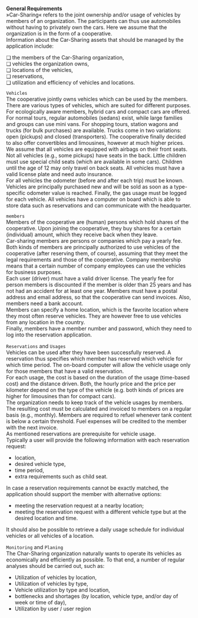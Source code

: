 
**General Requirements**  
»Car-Sharing« refers to the joint ownership and/or usage of vehicles by members of an organization. The participants can thus use automobiles without having to privately own
the cars. Here we assume that the organization is in the form of a cooperative.  
Information about the Car-Sharing assets that should be managed by the application include:  
  
❑ the members of the Car-Sharing organization,  
❑ vehicles the organization owns,  
❑ locations of the vehicles,  
❑ reservations,  
❑ utilization and efficiency of vehicles and locations.  
  
`Vehicles`  
The cooperative jointly owns vehicles which can be used by the members. There are various types of vehicles, which are suited for different purposes.
For ecologically aware members, hybrid cars and compact cars are offered. For normal tours, regular automobiles (sedans) exist, while large families and groups can use mini
vans. For shopping tours, station wagons and trucks (for bulk purchases) are available. Trucks come in two variations: open (pickups) and closed (transporters). The cooperative finally decided to also offer convertibles and limousines, however at much higher prices.  
We assume that all vehicles are equipped with airbags on their front seats. Not all vehicles (e.g., some pickups) have seats in the back. Little children must use special child seats (which are available in some cars). Children until the age of 12 may only travel on back seats. All vehicles must have a valid license plate and need auto insurance.  
For all vehicles the odometer (before and after each trip) must be known. Vehicles are principally purchased new and will be sold as soon as a type-specific odometer value is reached. Finally, the gas usage must be logged for each vehicle. All vehicles have a computer on board which is able to store data such as reservations and can communicate with the headquarter.
  
`members`  
Members of the cooperative are (human) persons which hold shares of the cooperative. Upon joining the cooperative, they buy shares for a certain (individual) amount, which
they receive back when they leave.  
Car-sharing members are persons or companies which pay a yearly fee. Both kinds of members are principally authorized to use vehicles of the cooperative (after reserving
them, of course), assuming that they meet the legal requirements and those of the cooperative. Company membership means that a certain number of company employees can
use the vehicles for business purposes.  
Each user (driver) must have a valid driver license. The yearly fee for person members is discounted if the member is older than 25 years and has not had an accident for at
least one year. Members must have a postal address and email address, so that the cooperative can send invoices. Also, members need a bank account.  
Members can specify a home location, which is the favorite location where they most often reserve vehicles. They are however free to use vehicles from any location in the
country.  
Finally, members have a member number and password, which they need to log into the reservation application.   
  
`Reservations` and `Usages`  
Vehicles can be used after they have been successfully reserved. A reservation thus specifies which member has reserved which vehicle for which time period. The on-board
computer will allow the vehicle usage only for those members that have a valid reservation.  
For each usage, the cost is based on the duration of the usage (time-based cost) and the distance driven. Both, the hourly price and the price per kilometer depend on the
type of the vehicle (e.g. both kinds of prices are higher for limousines than for compact cars).  
The organization needs to keep track of the vehicle usages by members. The resulting cost must be calculated and invoiced to members on a regular basis (e.g., monthly).
Members are required to refuel whenever tank content is below a certain threshold. Fuel expenses will be credited to the member with the next invoice.  
As mentioned reservations are prerequisite for vehicle usage.  
Typically a user will provide the following information with each reservation request:  
- location,
- desired vehicle type,
- time period,
- extra requirements such as child seat.  
  
In case a reservation requirements cannot be exactly matched, the application should support the member with alternative options:  
- meeting the reservation request at a nearby location;
- meeting the reservation request with a different vehicle type but at the desired location and time.  
  
It should also be possible to retrieve a daily usage schedule for individual vehicles or all vehicles of a location.
  
`Monitoring` and `Planing`  
The Char-Sharing organization naturally wants to operate its vehicles as economically and efficiently as possible. To that end, a number of regular analyses should be carried
out, such as:  
- Utilization of vehicles by location,
- Utilization of vehicles by type,
- Vehicle utilization by type and location,
- bottlenecks and shortages (by location, vehicle type, and/or day of week or time of day),
- Utilization by user / user region



